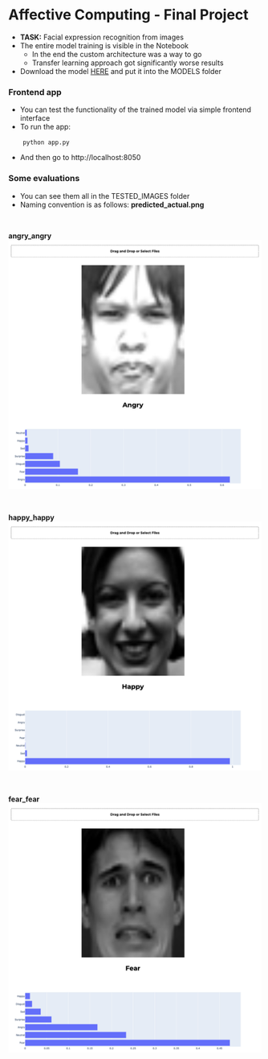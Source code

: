 # Affective Computing - Final Project
- **TASK:** Facial expression recognition from images
- The entire model training is visible in the Notebook
    - In the end the custom architecture was a way to go
    - Transfer learning approach got significantly worse results
- Download the model [HERE](https://drive.google.com/open?id=10nBc7RPRgugfcMBBRHzT5OJDykoiItig) and put it into the MODELS folder


### Frontend app
- You can test the functionality of the trained model via simple frontend interface
- To run the app:
```
    python app.py
```
- And then go to http://localhost:8050



### Some evaluations
- You can see them all in the TESTED_IMAGES folder
- Naming convention is as follows: **predicted_actual.png**
<br>

**angry_angry**
![](tested_images/angry_angry.png)

<br>

**happy_happy**
![](tested_images/happy_happy.png)

<br>

**fear_fear**
![](tested_images/fear_fear.png)
